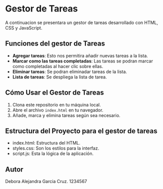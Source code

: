 # Gestor de Tareas

A continuacion se presentara un gestor de tareas desarrollado con HTML, CSS y JavaScript.

## Funciones del gestor de Tareas

- **Agregar tareas**: Esto nos permitira añadir nuevas tareas a la lista.
- **Marcar como las tareas completadas**: Las tareas se podran marcar como completadas al hacer clic sobre ellas.
- **Eliminar tareas**: Se podran eliminadar tareas de la lista.
- **Lista de tareas**: Se despliega la lista de tarea.

## Cómo Usar el Gestor de Tareas

1. Clona este repositorio en tu máquina local.
2. Abre el archivo `index.html` en tu navegador.
3. Añade, marca y elimina tareas según sea necesario.

## Estructura del Proyecto para el gestor de tareas

- index.html: Estructura del HTML.
- styles.css: Son los estilos para la interfaz.
- script.js: Esta la lógica de la aplicación.

## Autor

Debora Alejandra Garcia Cruz.
1234567
